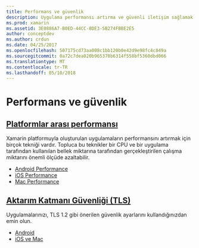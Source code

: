 ```yaml
---
title: Performans ve güvenlik
description: Uygulama performansı artırma ve güvenli iletişim sağlamak için ipuçları.
ms.prod: xamarin
ms.assetid: 3E0886A7-B0ED-44CC-8DE3-5B274FBBE2E5
author: conceptdev
ms.author: crdun
ms.date: 04/25/2017
ms.openlocfilehash: 507175cd73aa008c1bb120b0e42d9e98fc4c849a
ms.sourcegitcommit: 0a72c7dea020b965378b6314f558bf5360dbd066
ms.translationtype: MT
ms.contentlocale: tr-TR
ms.lasthandoff: 05/10/2018
---
```

# <a name="performance-and-security"></a>Performans ve güvenlik

## <a name="cross-platform-performancememory-perf-best-practicesmd"></a>[Platformlar arası performansı](memory-perf-best-practices.md)

Xamarin platformuyla oluşturulan uygulamaların performansını artırmak için birçok tekniği vardır. Topluca bu teknikler bir CPU ve bir uygulama tarafından kullanılan bellek miktarına tarafından gerçekleştirilen çalışma miktarını önemli ölçüde azaltabilir.

- [Android Performance](~/android/deploy-test/performance.md?context=xamarin/cross-platform)
- [iOS Performance](~/ios/deploy-test/performance.md?context=xamarin/cross-platform)
- [Mac Performance](~/mac/deploy-test/performance.md?context=xamarin/cross-platform)

## <a name="transport-layer-security-tlscross-platformapp-fundamentalstransport-layer-securitymd"></a>[Aktarım Katmanı Güvenliği (TLS)](~/cross-platform/app-fundamentals/transport-layer-security.md)

Uygulamalarınızı, TLS 1.2 gibi önerilen güvenlik ayarlarını kullandığınızdan emin olun.

- [Android](~/android/app-fundamentals/http-stack.md?context=xamarin/cross-platform)
- [iOS ve Mac](~/cross-platform/macios/http-stack.md?context=xamarin/cross-platform)
